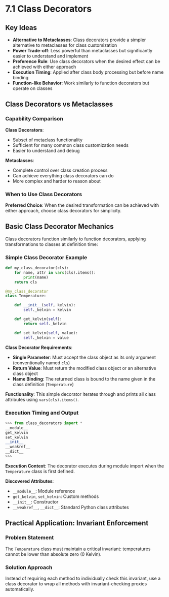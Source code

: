 # 7.1 Class Decorators

## Key Ideas

- **Alternative to Metaclasses**: Class decorators provide a simpler alternative to metaclasses for class customization
- **Power Trade-off**: Less powerful than metaclasses but significantly easier to understand and implement
- **Preference Rule**: Use class decorators when the desired effect can be achieved with either approach
- **Execution Timing**: Applied after class body processing but before name binding
- **Function-like Behavior**: Work similarly to function decorators but operate on classes

## Class Decorators vs Metaclasses

### Capability Comparison

**Class Decorators**: 
- Subset of metaclass functionality
- Sufficient for many common class customization needs
- Easier to understand and debug

**Metaclasses**:
- Complete control over class creation process
- Can achieve everything class decorators can do
- More complex and harder to reason about

### When to Use Class Decorators

**Preferred Choice**: When the desired transformation can be achieved with either approach, choose class decorators for simplicity.

## Basic Class Decorator Mechanics

Class decorators function similarly to function decorators, applying transformations to classes at definition time:

### Simple Class Decorator Example

```python
def my_class_decorator(cls):
    for name, attr in vars(cls).items():
        print(name)
    return cls

@my_class_decorator
class Temperature:

    def __init__(self, kelvin):
        self._kelvin = kelvin

    def get_kelvin(self):
        return self._kelvin

    def set_kelvin(self, value):
        self._kelvin = value
```

**Class Decorator Requirements**:
- **Single Parameter**: Must accept the class object as its only argument (conventionally named `cls`)
- **Return Value**: Must return the modified class object or an alternative class object
- **Name Binding**: The returned class is bound to the name given in the class definition (`Temperature`)

**Functionality**: This simple decorator iterates through and prints all class attributes using `vars(cls).items()`.

### Execution Timing and Output

```python
>>> from class_decorators import *
__module__
get_kelvin
set_kelvin
__init__
__weakref__
__dict__
>>> 
```

**Execution Context**: The decorator executes during module import when the `Temperature` class is first defined.

**Discovered Attributes**:
- `__module__`: Module reference
- `get_kelvin`, `set_kelvin`: Custom methods
- `__init__`: Constructor
- `__weakref__`, `__dict__`: Standard Python class attributes

## Practical Application: Invariant Enforcement

### Problem Statement

The `Temperature` class must maintain a critical invariant: temperatures cannot be lower than absolute zero (0 Kelvin).

### Solution Approach

Instead of requiring each method to individually check this invariant, use a class decorator to wrap all methods with invariant-checking proxies automatically.

